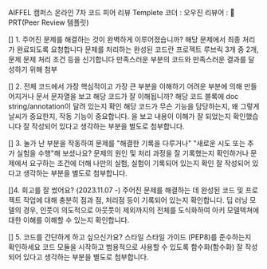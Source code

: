 AIFFEL 캠퍼스 온라인 7차 코드 피어 리뷰 Templete
코더 : 오우진
리뷰어 : 
🔑 PRT(Peer Review 템플릿)

[] 1. 주어진 문제를 해결하는 것이 완벽하게 이루어졌습니까?
해당 문제에서 최종 처리가 완료되도록 요청합니다
문제를 처리하는 완성된 코드란 프로젝트 루브릭 3개 중 2개, 문제 문제 처리 조건 등을 신기합니다
만족스러운 부분의 코드와 만족스러운 결과를 달성하기 위해 첨부

[] 2. 전체 코드에서 가장 핵심적이고 가장 큰 부분을 이해하기 어려운 부분에 의해 만들어지거나 문서 문자열을 보고 해당 코드가 잘 이해됩니까?
해당 코드 블록에 doc string/annotation이 달려 있는지 확인
해당 코드가 무슨 기능을 담당하는지, 왜 그렇게 날씨가 중요한지, 작동 기능이 중요합니다.
을 보고 내용이 이해가 잘 되었는지 확인했습니다
잘 작성되어 있다고 생각하는 부분을 별도로 첨부합니다.

[] 3. 눌가 난 부분을 작동하여 문제를 "해결한 기록을 다루거나" "새로운 시도 또는 추가 실험을 수행"해 보셨나요?
문제의 원인 및 처리 과정을 잘 기록했는지 확인하거나
문제에서 요구하는 조건에 더해 나만의 실험, 실험이 기록되어 있는지 확인
잘 작성되어 있다고 생각하는 부분을 별도로 첨부합니다.

[]4. 회고를 잘 썼어요? (2023.11.07 -)
주어진 문제를 해결하는 데 완성된 코드 및 프로젝트 작업에 대해 충분히 점과 점, 처리점 등이 기록되어 있는지 확인합니다.
딥 러닝 모델의 경우, 인풋이 의도적으로 아웃풋이 제외까지의 전체를 도식화하여 아키 모델텍쳐에 대한 이해를 이해할 수 있는지 확인합니다.

[] 5. 코드를 간단하게 하고 싶으신가요?
스타일 스타일 가이드 (PEP8)를 준수하는지 확인하세요
코드 모듈을 시작하고 범용적으로 사용할 수 있도록 함수화(함수화)
잘 작성되어 있다고 생각하는 부분을 별도로 첨부합니다.
